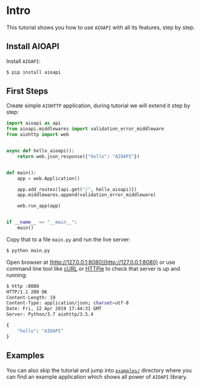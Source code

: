 # Intro

This tutorial shows you how to use `AIOAPI` with all its features, step by step.

## Install AIOAPI

Install `AIOAPI`:

```bash
$ pip install aioapi
```

## First Steps

Create simple `AIOHTTP` application, during tutorial we will extend it step by step:

```python
import aioapi as api
from aioapi.middlewares import validation_error_middleware
from aiohttp import web


async def hello_aioapi():
    return web.json_response({"hello": "AIOAPI"})


def main():
    app = web.Application()

    app.add_routes([api.get("/", hello_aioapi)])
    app.middlewares.append(validation_error_middleware)

    web.run_app(app)


if __name__ == "__main__":
    main()
```

Copy that to a file `main.py` and run the live server:

```bash
$ python main.py
```

Open browser at [http://127.0.0.1:8080](http://127.0.0.1:8080) or use command line tool like [cURL](https://curl.haxx.se/) or [HTTPie](https://httpie.org/) to check that server is up and running:

```bash
$ http :8080
HTTP/1.1 200 OK
Content-Length: 19
Content-Type: application/json; charset=utf-8
Date: Fri, 12 Apr 2019 17:44:31 GMT
Server: Python/3.7 aiohttp/3.5.4

{
    "hello": "AIOAPI"
}
```

## Examples

You can also skip the tutorial and jump into [`examples/`](https://github.com/Gr1N/aioapi/tree/master/example) directory where you can find an example application which shows all power of `AIOAPI` library.
